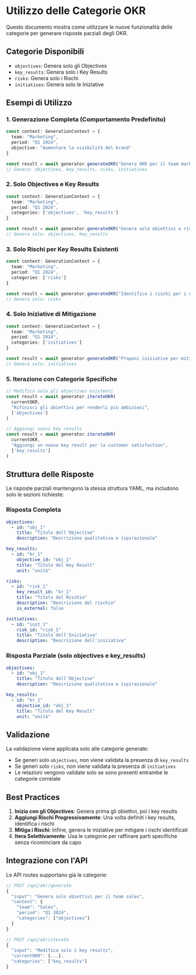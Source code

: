 # Utilizzo delle Categorie OKR

Questo documento mostra come utilizzare le nuove funzionalità delle categorie per generare risposte parziali degli OKR.

## Categorie Disponibili

- `objectives`: Genera solo gli Objectives
- `key_results`: Genera solo i Key Results  
- `risks`: Genera solo i Rischi
- `initiatives`: Genera solo le Iniziative

## Esempi di Utilizzo

### 1. Generazione Completa (Comportamento Predefinito)

```typescript
const context: GenerationContext = {
  team: "Marketing",
  period: "Q1 2024",
  objective: "Aumentare la visibilità del brand"
}

const result = await generator.generateOKR("Genera OKR per il team marketing", context)
// Genera: objectives, key_results, risks, initiatives
```

### 2. Solo Objectives e Key Results

```typescript
const context: GenerationContext = {
  team: "Marketing", 
  period: "Q1 2024",
  categories: ['objectives', 'key_results']
}

const result = await generator.generateOKR("Genera solo obiettivi e risultati chiave", context)
// Genera solo: objectives, key_results
```

### 3. Solo Rischi per Key Results Esistenti

```typescript
const context: GenerationContext = {
  team: "Marketing",
  period: "Q1 2024", 
  categories: ['risks']
}

const result = await generator.generateOKR("Identifica i rischi per i nostri key results", context)
// Genera solo: risks
```

### 4. Solo Iniziative di Mitigazione

```typescript
const context: GenerationContext = {
  team: "Marketing",
  period: "Q1 2024",
  categories: ['initiatives']
}

const result = await generator.generateOKR("Proponi iniziative per mitigare i rischi", context)
// Genera solo: initiatives
```

### 5. Iterazione con Categorie Specifiche

```typescript
// Modifica solo gli objectives esistenti
const result = await generator.iterateOKR(
  currentOKR, 
  "Rifinisci gli obiettivi per renderli più ambiziosi",
  ['objectives']
)

// Aggiungi nuovi key results
const result = await generator.iterateOKR(
  currentOKR,
  "Aggiungi un nuovo key result per la customer satisfaction", 
  ['key_results']
)
```

## Struttura delle Risposte

Le risposte parziali mantengono la stessa struttura YAML, ma includono solo le sezioni richieste:

### Risposta Completa
```yaml
objectives:
  - id: "obj_1"
    title: "Titolo dell'Objective"
    description: "Descrizione qualitativa e ispirazionale"

key_results:
  - id: "kr_1"
    objective_id: "obj_1"
    title: "Titolo del Key Result"
    unit: "unità"

risks:
  - id: "risk_1"
    key_result_id: "kr_1"
    title: "Titolo del Rischio"
    description: "Descrizione del rischio"
    is_external: false

initiatives:
  - id: "init_1"
    risk_id: "risk_1"
    title: "Titolo dell'Iniziativa"
    description: "Descrizione dell'iniziativa"
```

### Risposta Parziale (solo objectives e key_results)
```yaml
objectives:
  - id: "obj_1"
    title: "Titolo dell'Objective"
    description: "Descrizione qualitativa e ispirazionale"

key_results:
  - id: "kr_1"
    objective_id: "obj_1"
    title: "Titolo del Key Result"
    unit: "unità"
```

## Validazione

La validazione viene applicata solo alle categorie generate:
- Se generi solo `objectives`, non viene validata la presenza di `key_results`
- Se generi solo `risks`, non viene validata la presenza di `initiatives`
- Le relazioni vengono validate solo se sono presenti entrambe le categorie correlate

## Best Practices

1. **Inizia con gli Objectives**: Genera prima gli obiettivi, poi i key results
2. **Aggiungi Rischi Progressivamente**: Una volta definiti i key results, identifica i rischi
3. **Mitiga i Rischi**: Infine, genera le iniziative per mitigare i rischi identificati
4. **Itera Selettivamente**: Usa le categorie per raffinare parti specifiche senza ricominciare da capo

## Integrazione con l'API

Le API routes supportano già le categorie:

```typescript
// POST /api/okr/generate
{
  "input": "Genera solo obiettivi per il team sales",
  "context": {
    "team": "Sales",
    "period": "Q1 2024",
    "categories": ["objectives"]
  }
}

// POST /api/okr/iterate  
{
  "input": "Modifica solo i key results",
  "currentOKR": {...},
  "categories": ["key_results"]
}
``` 